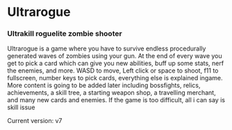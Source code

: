 # Ultrarogue
### Ultrakill roguelite zombie shooter
Ultrarogue is a game where you have to survive endless procedurally generated waves of zombies using your gun. At the end of every wave you get to pick a card which can give you new abilities, buff up some stats, nerf the enemies, and more. WASD to move, Left click or space to shoot, f11 to fullscreen, number keys to pick cards, everything else is explained ingame. More content is going to be added later including bossfights, relics, achievements, a skill tree, a starting weapon shop, a travelling merchant, and many new cards and enemies. If the game is too difficult, all i can say is skill issue

Current version: v7
